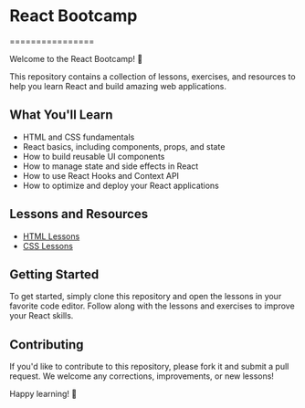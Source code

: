 # React Bootcamp
================

Welcome to the React Bootcamp! 🚀

This repository contains a collection of lessons, exercises, and resources to help you learn React and build amazing web applications.

## What You'll Learn

* HTML and CSS fundamentals
* React basics, including components, props, and state
* How to build reusable UI components
* How to manage state and side effects in React
* How to use React Hooks and Context API
* How to optimize and deploy your React applications

## Lessons and Resources

* [HTML Lessons](html/README.md)
* [CSS Lessons](css/README.md)

## Getting Started

To get started, simply clone this repository and open the lessons in your favorite code editor. Follow along with the lessons and exercises to improve your React skills.

## Contributing

If you'd like to contribute to this repository, please fork it and submit a pull request. We welcome any corrections, improvements, or new lessons!

Happy learning! 🚀